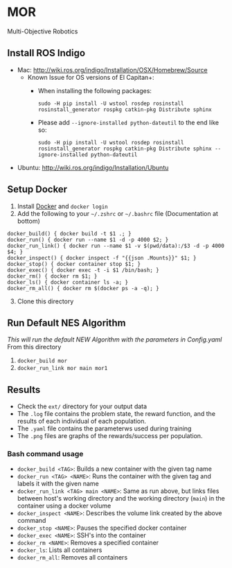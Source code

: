 # MOR
Multi-Objective Robotics

## Install ROS Indigo
- Mac: http://wiki.ros.org/indigo/Installation/OSX/Homebrew/Source
  - Known Issue for OS versions of El Capitan+:
    - When installing the following packages:

      `sudo -H pip install -U wstool rosdep rosinstall rosinstall_generator rospkg catkin-pkg Distribute sphinx`
    - Please add `--ignore-installed python-dateutil` to the end like so:

      `sudo -H pip install -U wstool rosdep rosinstall rosinstall_generator rospkg catkin-pkg Distribute sphinx --ignore-installed python-dateutil`
- Ubuntu: http://wiki.ros.org/indigo/Installation/Ubuntu

## Setup Docker
1. Install [Docker](https://docs.docker.com/engine/installation/) and `docker login`
2. Add the following to your `~/.zshrc` or `~/.bashrc` file (Documentation at bottom)
```
docker_build() { docker build -t $1 .; }
docker_run() { docker run --name $1 -d -p 4000 $2; }
docker_run_link() { docker run --name $1 -v $(pwd/data):/$3 -d -p 4000 $4; }
docker_inspect() { docker inspect -f "{{json .Mounts}}" $1; }
docker_stop() { docker container stop $1; }
docker_exec() { docker exec -t -i $1 /bin/bash; }
docker_rm() { docker rm $1; }
docker_ls() { docker container ls -a; }
docker_rm_all() { docker rm $(docker ps -a -q); }
```
3. Clone this directory

## Run Default NES Algorithm
*This will run the default NEW Algorithm with the parameters in Config.yaml*
From this directory
1. `docker_build mor`
2. `docker_run_link mor main mor1`

## Results
- Check the `ext/` directory for your output data
- The `.log` file contains the problem state, the reward function, and the results of each individual of each population.
- The `.yaml` file contains the parameterws used during training
- The `.png` files are graphs of the rewards/success per population.

### Bash command usage
  - `docker_build <TAG>`: Builds a new container with the given tag name
  - `docker_run <TAG> <NAME>`: Runs the container with the given tag and labels it with the given name
  - `docker_run_link <TAG> main <NAME>`: Same as run above, but links files between host's working directory and the working directory (`main`) in the container using a docker volume
  - `docker_inspect <NAME>`: Describes the volume link created by the above command
  - `docker_stop <NAME>`: Pauses the specified docker container
  - `docker_exec <NAME>`: SSH's into the container
  - `docker_rm <NAME>`: Removes a specified container
  - `docker_ls`: Lists all containers
  - `docker_rm_all`: Removes all containers
